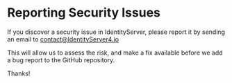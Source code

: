 # Reporting Security Issues

If you discover a security issue in IdentityServer, please report it by sending an email to contact@IdentityServer4.io

This will allow us to assess the risk, and make a fix available before we add a bug report to the GitHub repository.

Thanks!
